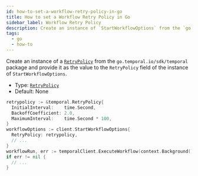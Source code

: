 ```yaml
---
id: how-to-set-a-workflow-retry-policy-in-go
title: How to set a Workflow Retry Policy in Go
sidebar_label: Workflow Retry Policy
description: Create an instance of `StartWorkflowOptions` from the `go.temporal.io/sdk/client` package, set the `RetryPolicy` field, and pass the instance to the `ExecuteWorkflow` call.
tags:
  - go
  - how-to
---
```


Create an instance of a [`RetryPolicy`](https://pkg.go.dev/go.temporal.io/sdk/temporal#RetryPolicy) from the `go.temporal.io/sdk/temporal` package and provide it as the value to the `RetryPolicy` field of the instance of `StartWorkflowOptions`.

- Type: [`RetryPolicy`](https://pkg.go.dev/go.temporal.io/sdk/temporal#RetryPolicy)
- Default: None

```go
retrypolicy := &temporal.RetryPolicy{
  InitialInterval:    time.Second,
  BackoffCoefficient: 2.0,
  MaximumInterval:    time.Second * 100,
}
workflowOptions := client.StartWorkflowOptions{
  RetryPolicy: retrypolicy,
  // ...
}
workflowRun, err := temporalClient.ExecuteWorkflow(context.Background(), workflowOptions, YourWorkflowDefinition)
if err != nil {
  // ...
}
```
